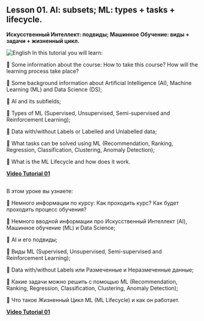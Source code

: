 ## Lesson 01. AI: subsets; ML: types + tasks + lifecycle.
**Искусственный Интеллект: подвиды; Машинное Обучение: виды + задачи + жизненный цикл.** 

![English](https://img.shields.io/badge/-English-green) In this tutorial you will learn:

📌  Some information about the course: How to take this course? How will the learning process take place?

📌  Some background information about Artificial Intelligence (AI), Machine Learning (ML) and Data Science (DS);

📌  AI and its subfields;

📌  Types of ML (Supervised, Unsupervised, Semi-supervised and Reinforcement Learning);

📌  Data with/without Labels or Labelled and Unlabelled data;

📌  What tasks can be solved using ML (Recommendation, Ranking, Regression, Classification, Clustering, Anomaly Detection);

📌  What is the ML Lifecycle and how does it work.

[**Video Tutorial 01**](https://youtu.be/Cf_Yys2VHS4)
##

В этом уроке вы узнаете:

📌   Немного информации по курсу: Как проходить курс? Как будет проходить процесс обучения?

📌   Немного вводной информации про Искусственный Интеллект (AI), Машинное обучение (ML) и Data Science;

📌   AI и его подвиды;

📌   Виды ML (Supervised, Unsupervised, Semi-supervised and Reinforcement Learning);

📌   Data with/without Labels или Размеченные и Неразмеченные данные;

📌   Какие задачи можно решить с помощью ML (Recommendation, Ranking, Regression, Classification, Clustering, Anomaly Detection);

📌   Что такое Жизненный Цикл ML (ML Lifecycle) и как он работает.

[**Video Tutorial 01**](https://youtu.be/Cf_Yys2VHS4)
